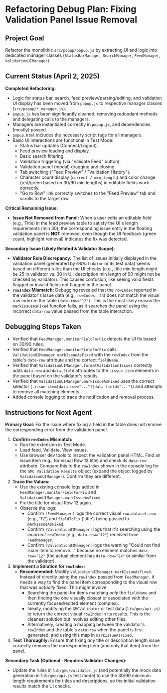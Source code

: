 # Refactoring Debug Plan: Fixing Validation Panel Issue Removal

## Project Goal

Refactor the monolithic `src/popup/popup.js` by extracting UI and logic into dedicated manager classes (`StatusBarManager`, `SearchManager`, `FeedManager`, `ValidationUIManager`).

## Current Status (April 2, 2025)

**Completed Refactoring:**
*   Logic for status bar, search, feed preview/parsing/editing, and validation UI display has been moved from `popup.js` to respective manager classes (`src/popup/*_manager.js`).
*   `popup.js` has been significantly cleaned, removing redundant methods and delegating calls to the managers.
*   Managers are instantiated correctly in `popup.js`, and dependencies (mostly) passed.
*   `popup.html` includes the necessary script tags for all managers.
*   Basic UI interactions are functional in Test Mode:
    *   Status bar updates (Connect/Logout).
    *   Feed preview loading and display.
    *   Basic search filtering.
    *   Validation triggering (via "Validate Feed" button).
    *   Validation panel (modal) dragging and closing.
    *   Tab switching ("Feed Preview" / "Validation History").
    *   Character count display (`current / min_length`) and color change (red/green based on 30/90 min lengths) in editable fields work correctly.
    *   "Go to Row" link correctly switches to the "Feed Preview" tab and scrolls to the target row.

**Critical Remaining Issue:**
*   **Issue Not Removed from Panel:** When a user edits an editable field (e.g., Title) in the feed preview table to satisfy the UI's length requirements (min 30), the corresponding issue entry in the floating validation panel is **NOT** removed, even though the UI feedback (green count, highlight removal) indicates the fix was detected.

**Secondary Issue (Likely Related & Validator Scope):**
*   **Validator Rule Discrepancy:** The list of issues initially displayed in the validation panel (generated by `GMCValidator` or its test data) seems based on different rules than the UI checks (e.g., title min length might be 25 in validator vs. 30 in UI; description min length of 90 might not be checked by validator). This causes confusion, like seeing valid fields flagged or invalid fields not flagged in the panel.
*   **`rowIndex` Mismatch:** Debugging revealed that the `rowIndex` reported in the validator's issue data (e.g., `rowIndex: 24`) does not match the visual row index in the table (`data-row="12"`). This is the most likely reason the `markIssueAsFixed` function fails, as it searches the panel using the incorrect `data-row` value passed from the table interaction.

## Debugging Steps Taken

*   Verified that `FeedManager.monitorFieldForFix` detects the UI fix based on 30/90 rules.
*   Verified that `FeedManager.monitorFieldForFix` calls `ValidationUIManager.markIssueAsFixed` with the `rowIndex` from the table's `data-row` attribute and the correct `fieldName`.
*   Verified that `ValidationUIManager.formatValidationIssues` correctly adds `data-row` and `data-field` attributes to the `.issue-item` elements in the panel based on the validator's results.
*   Verified that `ValidationUIManager.markIssueAsFixed` uses the correct selector (`.issue-item[data-row="..."][data-field="..."]`) and attempts to remove all matching elements.
*   Added console logging to trace the notification and removal process.

## Instructions for Next Agent

**Primary Goal:** Fix the issue where fixing a field in the table does not remove the corresponding error from the validation panel.

1.  **Confirm `rowIndex` Mismatch:**
    *   Run the extension in Test Mode.
    *   Load feed, Validate, View Issues.
    *   Use browser dev tools to inspect the validation panel HTML. Find an issue item (e.g., for visual Row 12 title) and check its `data-row` attribute. Compare this to the `rowIndex` shown in the console log for the `GMC Validation Results` object (expand the object logged by `ValidationUIManager`). Confirm they are different.
2.  **Trace the Values:**
    *   Use the existing console logs added in `FeedManager.monitorFieldForFix` and `ValidationUIManager.markIssueAsFixed`.
    *   Fix the title for visual Row 12 again.
    *   Observe the logs:
        *   Confirm `[FeedManager]` logs the correct visual `row.dataset.row` (e.g., '12') and `fieldToFix` ('title') being passed to `markIssueAsFixed`.
        *   Confirm `[ValidationUIManager]` logs that it's searching using the *incorrect* `rowIndex` (e.g., `data-row="12"`) received from `FeedManager`.
        *   Confirm `[ValidationUIManager]` logs the warning "Could not find issue item to remove..." because no element matches `data-row="12"` (the actual element has `data-row="24"` or similar from the validator).
3.  **Implement a Solution for `rowIndex`:**
    *   **Recommended:** Modify `ValidationUIManager.markIssueAsFixed`. Instead of directly using the `rowIndex` passed from `FeedManager`, it needs a way to find the panel item corresponding to the visual row that was *actually* fixed. This might involve:
        *   Searching the panel for items matching *only* the `fieldName` and then finding the one visually closest or associated with the currently focused/edited element (complex).
        *   Ideally, modifying the `GMCValidator` or test data (`lib/gmc/api.js`) to return the correct visual `rowIndex` in its results. This is the cleanest solution but involves editing other files.
        *   Alternatively, creating a mapping between the validator's `rowIndex` and the table's `data-row` when the panel is first generated, and using this map in `markIssueAsFixed`.
4.  **Test Thoroughly:** Ensure that fixing *any* title or description length issue correctly removes the corresponding item (and only that item) from the panel.

**Secondary Task (Optional - Requires Validator Changes):**
*   Update the rules in `lib/gmc/validator.js` (and potentially the mock data generation in `lib/gmc/api.js` test mode) to use the 30/90 minimum length requirements for titles and descriptions, so the initial validation results match the UI checks.
